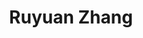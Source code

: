 ---
title: "Ruyuan Zhang"
presenter_id: ruyuan_zhang
permalink: /member_full_presentations/ruyuan_zhang
layout: member_all_presentations
---